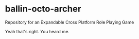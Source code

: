 ballin-octo-archer
==================

Repository for an Expandable Cross Platform Role Playing Game

Yeah that's right. You heard me.
